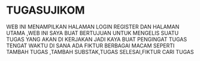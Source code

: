 # TUGASUJIKOM
WEB INI MENAMPILKAN HALAMAN LOGIN REGISTER DAN HALAMAN UTAMA ,WEB INI SAYA BUAT BERTUJUAN UNTUK MENGELIS SUATU TUGAS YANG AKAN DI KERJAKAN JADI KAYA BUAT PENGINGAT TUGAS TENGAT WAKTU DI SANA ADA FIKTUR BERBAGAI MACAM SEPERTI TAMBAH TUGAS ,TAMBAH SUBSTAK,TUGAS SELESAI,FIKTUR CARI TUGAS

